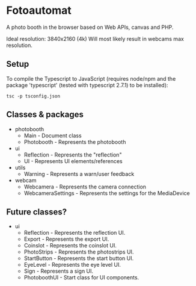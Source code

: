 # Fotoautomat
A photo booth in the browser based on Web APIs, canvas and PHP.

Ideal resolution: 3840x2160 (4k)
Will most likely result in webcams max resolution.

## Setup
To compile the Typescript to JavaScript (requires node/npm and the package 'typescript' (tested with typescript 2.7.1) to be installed):
```
tsc -p tsconfig.json
```


## Classes & packages
- photobooth
    - Main - Document class
    - Photobooth - Represents the photobooth
- ui
    - Reflection - Represents the "reflection"
    - UI - Represents UI elements/references
- utils
    - Warning - Represents a warn/user feedback
- webcam
    - Webcamera - Represents the camera connection
    - WebcameraSettings - Represents the settings for the MediaDevice


## Future classes?
- ui
    - Reflection - Represents the reflection UI.
    - Export - Represents the export UI.
    - Coinslot - Represents the coinslot UI.
    - PhotoStrips - Represents the photostrips UI.
    - StartButton - Represents the start button UI.
    - EyeLevel - Represents the eye level UI.
    - Sign - Represents a sign UI.
    - PhotoboothUI - Start class for UI components.

